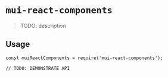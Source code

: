 # `mui-react-components`

> TODO: description

## Usage

```
const muiReactComponents = require('mui-react-components');

// TODO: DEMONSTRATE API
```
